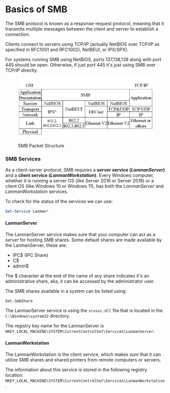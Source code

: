 # Basics of SMB

The SMB protocol is known as a response-request protocol, meaning that it transmits multiple messages between the client and server to establish a connection.&#x20;

Clients connect to servers using TCP/IP (actually NetBIOS over TCP/IP as specified in RFC1001 and RFC1002), NetBEUI, or IPX/SPX).

For systems running SMB using NetBIOS, ports 137,138,139 along with port 445 should be open. Otherwise, if just port 445 it's just using SMB over TCP/IP directly.

<figure><img src="../../.gitbook/assets/image (1) (1).png" alt=""><figcaption><p>SMB Packet Structure</p></figcaption></figure>

### SMB Services

As a client-server protocol, SMB requires a **server service (**_**LanmanServer**_**)** and a **client service (**_**LanmanWorkstation**_**)**. Every Windows computer, whether it is running a server OS (like Server 2016 or Server 2019) or a client OS (like Windows 10 or Windows 11), has both the _LanmanServer_ and _LanmanWorkstation_ services.

To check for the status of the services we can use:

```powershell
Get-Service Lanman*
```

#### LanmanServer

The LanmanServer service makes sure that your computer can act as a _server_ for hosting SMB shares. Some default shares are made available by the LanmanServer, these are:

* IPC$ (IPC Share)
* C$
* admin$

The $ character at the end of the name of any share indicates it's an administrative share, aka, it can be accessed by the administrator user.

The SMB shares available in a system can be listed using:&#x20;

```powershell
Get-SmbShare
```

The LanmanServer service is using the `srvsvc.dll` file that is located in the `C:\Windows\system32` directory.

The registry key name for the LanmanServer is `HKEY_LOCAL_MACHINE\SYSTEM\CurrentControlSet\Services\LanmanServer.`

#### LanmanWorkstation

The LanmanWorkstation is the client service, which makes sure that it can utilize SMB shares and shared printers from remote computers or servers.&#x20;

The information about this service is stored in the following registry location: `HKEY_LOCAL_MACHINE\SYSTEM\CurrentControlSet\Services\LanmanWorkstation`.

